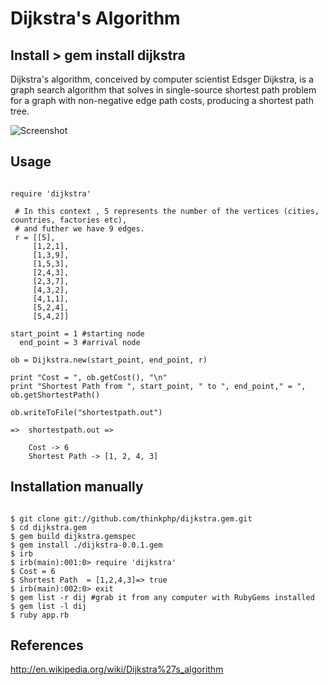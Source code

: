 # Dijkstra's Algorithm

## Install > gem install dijkstra

Dijkstra's algorithm, conceived by computer scientist Edsger Dijkstra, is a graph search algorithm that solves in single-source
shortest path problem for a graph with non-negative edge path costs, producing a shortest path tree. 

![Screenshot](http://farm6.staticflickr.com/5572/15142640541_6ea1eb3d48.jpg)

## Usage

```

require 'dijkstra'

 # In this context , 5 represents the number of the vertices (cities, countries, factories etc), 
 # and futher we have 9 edges.
 r = [[5],
     [1,2,1],
     [1,3,9],
     [1,5,3],
     [2,4,3],
     [2,3,7],
     [4,3,2],
     [4,1,1],
     [5,2,4],
     [5,4,2]]

start_point = 1 #starting node
  end_point = 3 #arrival node

ob = Dijkstra.new(start_point, end_point, r)

print "Cost = ", ob.getCost(), "\n"
print "Shortest Path from ", start_point, " to ", end_point," = ", ob.getShortestPath()

ob.writeToFile("shortestpath.out")

=>  shortestpath.out =>

    Cost -> 6
    Shortest Path -> [1, 2, 4, 3]

```

## Installation manually

```

$ git clone git://github.com/thinkphp/dijkstra.gem.git
$ cd dijkstra.gem
$ gem build dijkstra.gemspec
$ gem install ./dijkstra-0.0.1.gem
$ irb
$ irb(main):001:0> require 'dijkstra'
$ Cost = 6
$ Shortest Path  = [1,2,4,3]=> true
$ irb(main):002:0> exit
$ gem list -r dij #grab it from any computer with RubyGems installed
$ gem list -l dij
$ ruby app.rb

```

## References

  http://en.wikipedia.org/wiki/Dijkstra%27s_algorithm
